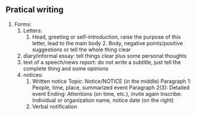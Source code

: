 ## Pratical writing
1. Forms:
	1. Letters:
		 1. Head, greeting or self-introduction, raise the purpose of this letter, lead to the main body
		   2. Body, negative points/positive suggestions or tell the whole thing clear
	2. diary/informal essay: tell things clear plus some personal thoughts
	 3. text of a speech/news report: do not write a subtitle, just tell the complete thing and some opinions
	  4. notices:
		   1. Written notice
			 Topic: Notice/NOTICE (in the middle)
			Paragraph 1: People, time, place, summarized event
			Paragraph 2(3): Detailed event
			Ending: Attentions (on time, etc.), invite again
			Inscribe: Individual or organization name, notice date (on the right)
		   2. Verbal notification